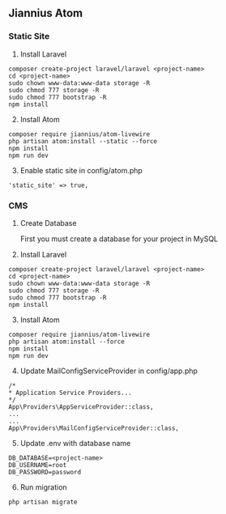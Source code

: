 ## Jiannius Atom

### Static Site

1. Install Laravel

```
composer create-project laravel/laravel <project-name>
cd <project-name>
sudo chown www-data:www-data storage -R
sudo chmod 777 storage -R
sudo chmod 777 bootstrap -R
npm install
```

2. Install Atom

```
composer require jiannius/atom-livewire
php artisan atom:install --static --force
npm install
npm run dev
```

3. Enable static site in config/atom.php

```
'static_site' => true,
```


### CMS

1. Create Database

    First you must create a database for your project in MySQL

2. Install Laravel

```
composer create-project laravel/laravel <project-name>
cd <project-name>
sudo chown www-data:www-data storage -R
sudo chmod 777 storage -R
sudo chmod 777 bootstrap -R
npm install
```

3. Install Atom

```
composer require jiannius/atom-livewire
php artisan atom:install --force
npm install
npm run dev
```

4. Update MailConfigServiceProvider in config/app.php

```
/*
* Application Service Providers...
*/
App\Providers\AppServiceProvider::class,
...
...
App\Providers\MailConfigServiceProvider::class,
```

5. Update .env with database name

```
DB_DATABASE=<project-name>
DB_USERNAME=root
DB_PASSWORD=password
```

6. Run migration

```
php artisan migrate
```
